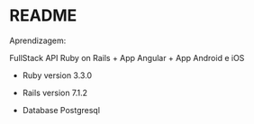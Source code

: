 # README

Aprendizagem:

FullStack API Ruby on Rails + App Angular + App Android e iOS

* Ruby version  3.3.0

* Rails version  7.1.2

* Database  Postgresql
